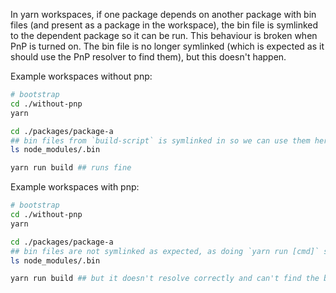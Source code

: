 In yarn workspaces, if one package depends on another package with bin files (and present as a package in the workspace), the bin file is symlinked to the dependent package so it can be run. This behaviour is broken when PnP is turned on. The bin file is no longer symlinked (which is expected as it should use the PnP resolver to find them), but this doesn't happen.

Example workspaces without pnp:

```sh
# bootstrap
cd ./without-pnp
yarn

cd ./packages/package-a
## bin files from `build-script` is symlinked in so we can use them here
ls node_modules/.bin

yarn run build ## runs fine
```

Example workspaces with pnp:

```sh
# bootstrap
cd ./without-pnp
yarn

cd ./packages/package-a
## bin files are not symlinked as expected, as doing `yarn run [cmd]` should use the pnp resolver
ls node_modules/.bin

yarn run build ## but it doesn't resolve correctly and can't find the bin file
```
